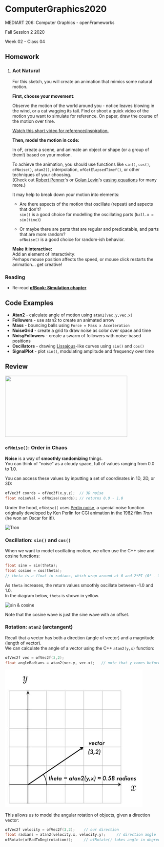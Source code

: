 # ComputerGraphics2020

MEDIART 206: Computer Graphics - openFrameworks
    
Fall Session 2 2020     

Week 02 - Class 04

## Homework

1. ### **Act Natural**

    For this sketch, you will create an animation that mimics some natural motion.  
    
    **First, choose your movement:**
    
    Observe the motion of the world around you - notice leaves blowing in the wind, or a cat wagging its tail. Find or shoot a quick video of the motion you want to simulate for reference.  On paper, draw the course of the motion over time.
    
    [Watch this short video for reference/inspiration.](https://www.youtube.com/watch?v=yzJk6ww3LD0)  
    
    **Then, model the motion in code:**
      
    In oF, create a scene, and animate an object or shape (or a group of them!) based on your motion.
    
    To achieve the animation, you should use functions like `sin()`, `cos()`, `ofNoise()`, `atan2()`, interpolation, `ofGetElapsedTimef()`, or other techniques of your choosing.  
    (Check out [Robert Penner](http://robertpenner.com/easing/)'s or [Golan Levin](http://www.flong.com/texts/code/shapers_exp/)'s [easing equations](http://easings.net/) for many more.)
      
    It may help to break down your motion into elements:
    
    - Are there aspects of the motion that oscillate (repeat) and aspects that don't?  
    `sin()` is a good choice for modelling the oscillating parts (`ball.x = sin(time)`)
     
    - Or maybe there are parts that are regular and predicatable, and parts that are more random?  
    `ofNoise()` is a good choice for random-ish behavior.
    
    
    **Make it interactive:**  
    Add an element of interactivity:  
    Perhaps mouse position affects the speed, or mouse click restarts the animation... get creative!


### Reading

- Re-read **[ofBook: Simulation chapter](http://openframeworks.cc/ofBook/chapters/animation.html#simulation)**
    
## Code Examples

- **Atan2** - calculate angle of motion using `atan2(vec.y,vec.x)`
- **Followers** - use atan2 to create an animated arrow
- **Mass** - bouncing balls using `Force = Mass x Acceleration`
- **NoiseGrid** - create a grid to draw noise as color over space and time
- **NoisyFollowers** - create a swarm of followers with noise-based positions
- **Oscillators** - drawing [Lissajous](https://en.wikipedia.org/wiki/Lissajous_curve)-like curves using `sin()` and `cos()`
- **SignalPlot** - plot `sin()`, modulating amplitude and frequency over time

## Review

<img src="readme/3dnoise.gif" style="width:400px; height: 200px"/>

### `ofNoise()`: Order in Chaos

**Noise** is a way of **smoothly randomizing** things.  
You can think of "noise" as a cloudy space, full of values ranging from 0.0 to 1.0.

You can access these values by inputting a set of coordinates in 1D, 2D, or 3D:

```c++
ofVec3f coords = ofVec3f(x,y,z);  // 3D noise
float noiseVal = ofNoise(coords); // returns 0.0 - 1.0
```

Under the hood, `ofNoise()` uses [Perlin noise](https://thebookofshaders.com/11/), a special noise function originally developed by Ken Perlin for CGI animation in the 1982 film _Tron_ (he won an Oscar for it!).

![Tron](https://thebookofshaders.com/11/tron.jpg)


### Oscillation: `sin()` and `cos()`

When we want to model oscillating motion, we often use the C++ sine and cosine functions:  

```c++
float sine = sin(theta);
float cosine = cos(theta);
// theta is a float in radians, which wrap around at 0 and 2*PI (0º - 360º)
```

As `theta` increases, the return values smoothly oscillate between -1.0 and 1.0.  
In the diagram below, `theta` is shown in yellow.  

![sin & cosine](https://camo.githubusercontent.com/c0d42e2cebc25083886eaa77d7618325c6db1faa/687474703a2f2f692e696d6775722e636f6d2f63427a654c4f6f2e676966)

Note that the cosine wave is just the sine wave with an offset.

### Rotation: `atan2` (arctangent)

Recall that a vector has both a direction (angle of vector) and a magnitude (length of vector).  
We can calculate the angle of a vector using the C++ `atan2(y,x)` function:

```c++
ofVec2f vec = ofVec2f(3,2);
float angleRadians = atan2(vec.y, vec.x);   // note that y comes before x!
```
![atan2 diagram](readme/atan2.jpg)

This allows us to model the angular rotation of objects, given a direction vector:

```c++
ofVec2f velocity = ofVec2f(3,2);    // our direction
float radians = atan2(velocity.x, velocity.y);     // direction angle
ofRotate(ofRadToDeg(rotation));     // ofRotate() takes angle in degrees
```

